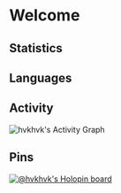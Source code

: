 
# Welcome


## Statistics 

## Languages 

## Activity 
<img alt="hvkhvk's Activity Graph" src="https://activity-graph.herokuapp.com/graph?username=hvkhvk&custom_title=HVKHVK's%20Contribution%20Graph&theme=react-dark" />

## Pins
[![@hvkhvk's Holopin board](https://holopin.me/hvkhvk)](https://holopin.io/@hvkhvk)


